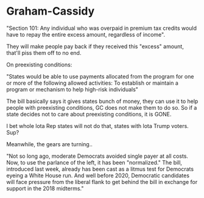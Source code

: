 # Graham-Cassidy

"Section 101: Any individual who was overpaid in premium tax credits
would have to repay the entire excess amount, regardless of income".

They will make people pay back if they received this "excess" amount,
that'll piss them off to no end. 

On preexisting conditions: 

"States would be able to use payments allocated from the program for
one or more of the following allowed activities: To establish or
maintain a program or mechanism to help high-risk individuals"

The bill basically says it gives states bunch of money, they can use
it to help people with preexisting conditions, GC does not make them
to do so. So if a state decides not to care about preexisting
conditions, it is GONE. 

I bet whole lota Rep states will not do that, states with lota Trump
voters. Sup?

Meanwhile, the gears are turning..

"Not so long ago, moderate Democrats avoided single payer at all
costs. Now, to use the parlance of the left, it has been "normalized."
The bill, introduced last week, already has been cast as a litmus test
for Democrats eyeing a White House run. And well before 2020,
Democratic candidates will face pressure from the liberal flank to get
behind the bill in exchange for support in the 2018 midterms."












